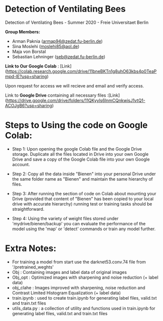 # Detection of Ventilating Bees
Detection of Ventilating Bees - Summer 2020 - Freie Universitaet Berlin



**Group Members:**
* Arman Paknia (armap94@zedat.fu-berlin.de)
* Sina Moslehi (moslehi85@aol.de)
* Maja von Borstal 
* Sebastian Lehninger (seb@zedat.fu-berlin.de)

**Link to Our Google Colab** : [Link] (https://colab.research.google.com/drive/11bneBKTn1g8uhO63kbs4p0TeaPmpd-lE?usp=sharing)

Upon request for access we will recieve and email and verify access. 

Link to **Google Drive** containing all necessary files :[Link] (https://drive.google.com/drive/folders/11QKyyls6lnmCQnkwisJ1vtQ1-ACOJgB6?usp=sharing)

# Steps to Using the code on Google Colab:

* Step 1:
Upon opening the google Colab file and the Google Drive storage. Duplicate all the files located in Drive into your own Google Drive and save a copy of the Google Colab file into your own Google account. 

* Step 2:
Copy all the data inside "Bienen" into your personal Drive under the same folder name as "Bienen" and maintain the same hierarchy of files. 

* Step 3:
After running the section of code on Colab about mounting your Drive (provided that content of "Bienen" has been copied to your local drive with accurate hierarchy) running test or training tasks should be straightforward. 

* Step 4:
Using the variety of weight files stored under 'mydrive/bienen/backup' you can evaluate the performance of the model using the 'map' or 'detect' commands or train any model further.  

# Extra Notes:
* For training a model from start use the darknet53.conv.74 file from '/pretrained_weghts'
* Obj : Containing images and label data of original images
* Obj_opt : Optimized images with sharpening and noise reduction (+ label data) 
* obj_clahe : Images improved with sharpening, noise reduction and Contrast Limited Histogram Equalization (+ label data)
* train.ipynb : used to create train.ipynb for generating label files, valid.txt and train.txt files
* utils_data.py : a collection of utility and functions used in train.ipynb for generating label files, valid.txt and train.txt files



